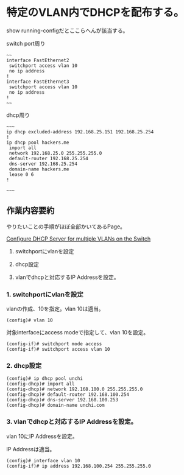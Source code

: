# 特定のVLAN内でDHCPを配布する。

show running-configだとここらへんが該当する。

switch port周り

```cisco
~~
interface FastEthernet2
 switchport access vlan 10
 no ip address
!
interface FastEthernet3
 switchport access vlan 10
 no ip address
!
~~
```

dhcp周り

```cisco
~~~
ip dhcp excluded-address 192.168.25.151 192.168.25.254
!
ip dhcp pool hackers.me
 import all
 network 192.168.25.0 255.255.255.0
 default-router 192.168.25.254
 dns-server 192.168.25.254
 domain-name hackers.me
 lease 0 6
!

~~~
```

## 作業内容要約

やりたいことの手順がほぼ全部かいてあるPage。

[Configure DHCP Server for multiple VLANs on the Switch](https://www.computernetworkingnotes.com/ccna-study-guide/configure-dhcp-server-for-multiple-vlans-on-the-switch.html)

1. switchportにvlanを設定

2. dhcp設定

3. vlanでdhcpと対応するIP Addressを設定。

### 1. switchportにvlanを設定

vlanの作成、10を指定。vlan 10は適当。

```cisco
(config)# vlan 10
```

対象interfaceにaccess modeで指定して、vlan 10を設定。

```cisco
(config-if)# switchport mode access
(config-if)# switchport access vlan 10
```

### 2. dhcp設定

```cisco
(config)# ip dhcp pool unchi
(config-dhcp)# import all
(config-dhcp)# network 192.168.100.0 255.255.255.0
(config-dhcp)# default-router 192.168.100.254
(config-dhcp)# dns-server 192.168.100.253
(config-dhcp)# domain-name unchi.com
```

### 3. vlanでdhcpと対応するIP Addressを設定。

vlan 10にIP Addressを設定。

IP Addressは適当。

```cisco
(config)# interface vlan 10
(config-if)# ip address 192.168.100.254 255.255.255.0
```
